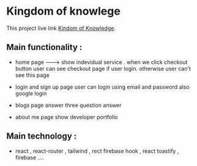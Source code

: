 # Kingdom of knowlege

This project live link [Kindom of Knowledge](hhttps://kingdom-of-knowledge.web.app/).

## Main functionality :

- home page ---> show indevidual service . when we click checkout button user can see checkout page if user login. otherwise user can't see this page

- login and sign up page user can login using email and password also google login

- blogs page answer three question answer

- about me page show developer portfolio

## Main technology :

- react , react-router , tailwind , rect firebase hook , react toastify , firebase ....
